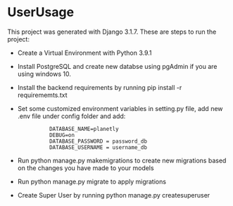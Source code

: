 # UserUsage


This project was generated with Django 3.1.7. These are steps to run the project:

- Create a Virtual Environment with Python 3.9.1

- Install PostgreSQL and create new databse using pgAdmin if you are using windows 10.

- Install the backend requirements by running pip install -r requirememts.txt

- Set some customized environment variables in setting.py file, add new .env file under config folder and add:

                DATABASE_NAME=planetly
                DEBUG=on
                DATABASE_PASSWORD = password_db
                DATABASE_USERNAME = username_db

- Run python manage.py makemigrations to create new migrations based on the changes you have made to your models

- Run python manage.py migrate to apply migrations

- Create Super User by running python manage.py createsuperuser
